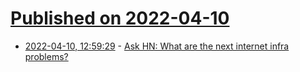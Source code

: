 # [Published on 2022-04-10](index.md)

* [2022-04-10, 12:59:29](https://news.ycombinator.com/item?id=30976594) - [Ask HN: What are the next internet infra problems?](https://news.ycombinator.com/item?id=30976594)

